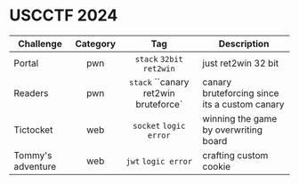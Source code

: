 # USCCTF 2024

| Challenge | Category | Tag | Description | 
| --- | :---: | :---: | --- |
| Portal | pwn | `stack` `32bit` `ret2win` | just ret2win 32 bit |
| Readers | pwn | `stack` ``canary` `ret2win` `bruteforce` | canary bruteforcing since its a custom canary |
| Tictocket | web | `socket` `logic error` | winning the game by overwriting board |
| Tommy's adventure | web | `jwt` `logic error` | crafting custom cookie |